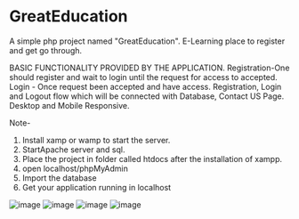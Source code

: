 # GreatEducation
A simple php project named "GreatEducation". E-Learning place to register and get go through.

BASIC FUNCTIONALITY PROVIDED BY THE APPLICATION. Registration-One should register and wait to login until the request for access to accepted. Login - Once request been accepted and have access.  Registration, Login and Logout flow which will be connected with Database, Contact US Page. Desktop and Mobile Responsive.

Note-

1) Install xamp or wamp to start the server.
2) StartApache server and sql.
3) Place the project in folder called htdocs after the installation of xampp.
4) open localhost/phpMyAdmin
5) Import the database
6) Get your application running in localhost 

![image](https://user-images.githubusercontent.com/58131830/196831419-3e6d82ba-295e-4015-abab-49ade71bfb80.png)
![image](https://user-images.githubusercontent.com/58131830/196831506-8684501e-2c8e-4033-8cdb-7de41aeab949.png)
![image](https://user-images.githubusercontent.com/58131830/196831606-e99113db-8ec1-4517-a520-41e8408b7c8f.png)
![image](https://user-images.githubusercontent.com/58131830/196831737-3a34cdc3-fc16-4b37-8f8c-1c936401ca70.png)
